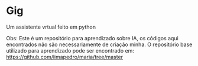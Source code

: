 # Gig
Um assistente vrtual feito em python

Obs: Este é um repositório para aprendizado sobre IA, os códigos aqui encontrados não são necessariamente de criação minha. O repositório base utilizado para aprendizado pode ser encontrado em: https://github.com/limapedro/maria/tree/master
